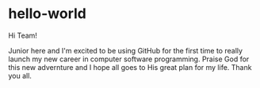# hello-world

Hi Team!

Junior here and I'm excited to be using GitHub for the first time to really launch my new career in computer software programming. Praise God for this new advernture and I hope all goes to His great plan for my life. Thank you all.
